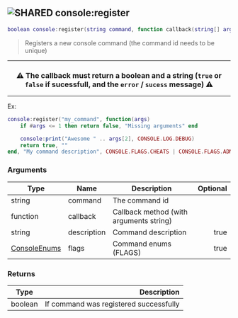 ## ![](images/shared.png "SHARED") console:register

```lua
boolean console:register(string command, function callback(string[] args) => {boolean, string}, [string description]="", [ConsoleEnums flags]=0)
```

> Registers a new console command (the command id needs to be unique)

---

### <center>⚠️ The callback must return a **boolean** and a **string** (`true` or `false` if sucessfull, and the `error` / `sucess` message) ⚠️</center>

---

Ex:

```lua
console:register("my_command", function(args)
	if #args <= 1 then return false, "Missing arguments" end

	console:print("Awesome " .. args[2], CONSOLE.LOG.DEBUG)
	return true, ""
end, "My command description", CONSOLE.FLAGS.CHEATS | CONSOLE.FLAGS.ADMIN) -- Admin only and requires cheats
```

### Arguments

| Type                          | Name        | Description                             | Optional |
| ----------------------------- | ----------- | --------------------------------------- | -------: |
| string                        | command     | The command id                          |          |
| function                      | callback    | Callback method (with arguments string) |          |
| string                        | description | Command description                     |     true |
| [ConsoleEnums](console_enums) | flags       | Command enums (FLAGS)                   |     true |

### Returns

| Type    |                            Description |
| ------- | -------------------------------------: |
| boolean | If command was registered successfully |

